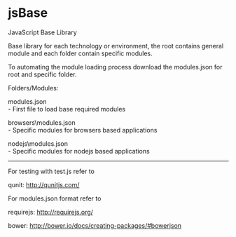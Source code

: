# jsBase
JavaScript Base Library

Base library for each technology or environment, the root contains general module and each folder contain specific modules.

To automating the module loading process download the modules.json for root and specific folder.

Folders/Modules:

modules.json      
	- First file to load base required modules
    
browsers\modules.json             
	- Specific modules for browsers based applications

nodejs\modules.json             
	- Specific modules for nodejs based applications


-------------------------------------------------------------------------------------

For testing with test.js refer to

qunit: http://qunitjs.com/


For modules.json format refer to

requirejs: http://requirejs.org/

bower: http://bower.io/docs/creating-packages/#bowerjson
